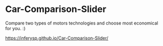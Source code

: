 # Car-Comparison-Slider

Compare two types of motors technologies and choose most economical for you. :)

https://inferysp.github.io/Car-Comparison-Slider/




